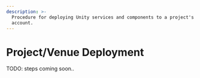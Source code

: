 ```yaml
---
description: >-
  Procedure for deploying Unity services and components to a project's AWS
  account.
---
```


# Project/Venue Deployment

TODO: steps coming soon..
